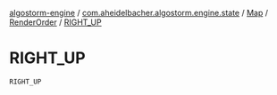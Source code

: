 [algostorm-engine](../../../index.md) / [com.aheidelbacher.algostorm.engine.state](../../index.md) / [Map](../index.md) / [RenderOrder](index.md) / [RIGHT_UP](.)

# RIGHT_UP

`RIGHT_UP`